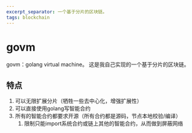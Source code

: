 ```yaml
---
excerpt_separator: 一个基于分片的区块链。
tags: blockchain
---
```


# govm

govm：golang virtual machine。
这是我自己实现的一个基于分片的区块链。

## 特点

1. 可以无限扩展分片（牺牲一些去中心化，增强扩展性）
2. 可以直接使用golang写智能合约
3. 所有的智能合约都要求开源（所有合约都是源码，节点本地校验/编译）
   1. 限制只能import系统合约或链上其他的智能合约，从而做到屏蔽网络
